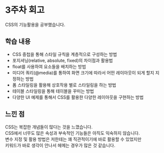 # 3주차 회고

CSS의 기능활용을 공부했습니다.

## 학습 내용

- CSS 중첩을 통해 스타일 규칙을 계층적으로 구성하는 방법
- 포지셔닝(relative, absolute, fixed)의 차이점과 활용법
- float를 사용하여 요소들을 배치하는 방법
- 미디어 쿼리(@media)를 통하여 화면 크기에 따라서 어떤 레이아웃이 되게 할지 지정하는 방법
- 폼 스타일링을 활용해 상호작용 별로 스타일링을 하는 방법
- 테이블 스타일링을 통해 테이블을 꾸미는 방법
- 다양한 UI 예제를 통해서 CSS를 활용한 다양한 레이아웃을 구현하는 방법

## 느낀 점

CSS는 복잡한 개념들이 많다는 것을 느꼈습니다.  
CSS에서 너무도 많은 속성과 부속적인 기능들은 아직도 익숙하지 않습니다.  
변수 지정 및 활용 방법은 저한테는 꽤 직관적이기에 바로 활용할 수 있었지만  
키워드가 바로 생각이 안나서 헤메는 경우가 많은 것 같습니다.
